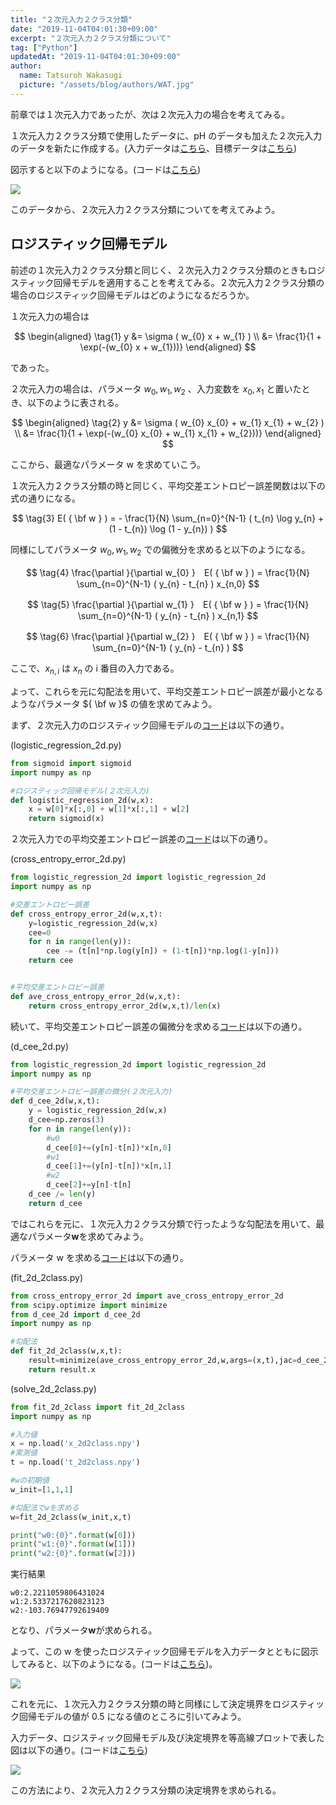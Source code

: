 ```yaml
---
title: "２次元入力２クラス分類"
date: "2019-11-04T04:01:30+09:00"
excerpt: "２次元入力２クラス分類について"
tag: ["Python"]
updatedAt: "2019-11-04T04:01:30+09:00"
author:
  name: Tatsuroh Wakasugi
  picture: "/assets/blog/authors/WAT.jpg"
---
```


前章では１次元入力であったが、次は２次元入力の場合を考えてみる。

１次元入力２クラス分類で使用したデータに、pH のデータも加えた２次元入力のデータを新たに作成する。(入力データは[こちら](https://github.com/WAT36/python/blob/master/machine_learning/classification/x_2d2class.npy)、目標データは[こちら](https://github.com/WAT36/python/blob/master/machine_learning/classification/t_2d2class.npy))

図示すると以下のようになる。(コードは[こちら](https://github.com/WAT36/python/blob/master/machine_learning/classification/plot_2d_2class_inputdata.py))

![](/assets/note/programming/102_machine_learning/1021_supervised_learning/10212_classification/2d_2class/Figure_32.png)

このデータから、２次元入力２クラス分類についてを考えてみよう。

## ロジスティック回帰モデル

前述の１次元入力２クラス分類と同じく、２次元入力２クラス分類のときもロジスティック回帰モデルを適用することを考えてみる。２次元入力２クラス分類の場合のロジスティック回帰モデルはどのようになるだろうか。

１次元入力の場合は

$$
\begin{aligned}
\tag{1}  y  &=  \sigma ( w_{0} x + w_{1} ) \\
            &=  \frac{1}{1 + \exp(-(w_{0} x + w_{1}))}
\end{aligned}
$$

であった。

２次元入力の場合は、パラメータ $w_{0},w_{1},w_{2}$ 、入力変数を $x_{0},x_{1}$ と置いたとき、以下のように表される。

$$
\begin{aligned}
\tag{2}  y  &=  \sigma ( w_{0} x_{0} + w_{1} x_{1} + w_{2} ) \\
            &=  \frac{1}{1 + \exp(-(w_{0} x_{0} + w_{1} x_{1} + w_{2}))}
\end{aligned}
$$

ここから、最適なパラメータ w を求めていこう。

１次元入力２クラス分類の時と同じく、平均交差エントロピー誤差関数は以下の式の通りになる。

$$
\tag{3}
            E( { \bf w } ) =   - \frac{1}{N} \sum_{n=0}^{N-1} ( t_{n} \log y_{n} + (1 - t_{n}) \log (1 - y_{n}) )
$$

同様にしてパラメータ $w_{0},w_{1},w_{2}$ での偏微分を求めると以下のようになる。

$$
\tag{4} \frac{\partial }{\partial w_{0} }　E( { \bf w } )
        = \frac{1}{N} \sum_{n=0}^{N-1} ( y_{n} - t_{n} ) x_{n,0}
$$

$$
\tag{5} \frac{\partial }{\partial w_{1} }　E( { \bf w } )
        = \frac{1}{N} \sum_{n=0}^{N-1} ( y_{n} - t_{n} ) x_{n,1}
$$

$$
\tag{6} \frac{\partial }{\partial w_{2} }　E( { \bf w } )
        = \frac{1}{N} \sum_{n=0}^{N-1} ( y_{n} - t_{n} )
$$

ここで、$x_{n,i}$ は $x_{n}$ の i 番目の入力である。

よって、これらを元に勾配法を用いて、平均交差エントロピー誤差が最小となるようなパラメータ ${ \bf w }$ の値を求めてみよう。

まず、２次元入力のロジスティック回帰モデルの[コード](https://github.com/WAT36/python/blob/master/machine_learning/classification/logistic_regression_2d.py)は以下の通り。

(logistic_regression_2d.py)

```python
from sigmoid import sigmoid
import numpy as np

#ロジスティック回帰モデル(２次元入力)
def logistic_regression_2d(w,x):
    x = w[0]*x[:,0] + w[1]*x[:,1] + w[2]
    return sigmoid(x)
```

２次元入力での平均交差エントロピー誤差の[コード](https://github.com/WAT36/python/blob/master/machine_learning/classification/cross_entropy_error_2d.py)は以下の通り。

(cross_entropy_error_2d.py)

```python
from logistic_regression_2d import logistic_regression_2d
import numpy as np

#交差エントロピー誤差
def cross_entropy_error_2d(w,x,t):
    y=logistic_regression_2d(w,x)
    cee=0
    for n in range(len(y)):
        cee -= (t[n]*np.log(y[n]) + (1-t[n])*np.log(1-y[n]))
    return cee


#平均交差エントロピー誤差
def ave_cross_entropy_error_2d(w,x,t):
    return cross_entropy_error_2d(w,x,t)/len(x)
```

続いて、平均交差エントロピー誤差の偏微分を求める[コード](https://github.com/WAT36/python/blob/master/machine_learning/classification/d_cee_2d.py)は以下の通り。

(d_cee_2d.py)

```python
from logistic_regression_2d import logistic_regression_2d
import numpy as np

#平均交差エントロピー誤差の微分(２次元入力)
def d_cee_2d(w,x,t):
    y = logistic_regression_2d(w,x)
    d_cee=np.zeros(3)
    for n in range(len(y)):
        #w0
        d_cee[0]+=(y[n]-t[n])*x[n,0]
        #w1
        d_cee[1]+=(y[n]-t[n])*x[n,1]
        #w2
        d_cee[2]+=y[n]-t[n]
    d_cee /= len(y)
    return d_cee
```

ではこれらを元に、１次元入力２クラス分類で行ったような勾配法を用いて、最適なパラメータ<b>w</b>を求めてみよう。

パラメータ w を求める[コード](https://github.com/WAT36/python/blob/master/machine_learning/classification/fit_2d_2class.py)は以下の通り。

(fit_2d_2class.py)

```python
from cross_entropy_error_2d import ave_cross_entropy_error_2d
from scipy.optimize import minimize
from d_cee_2d import d_cee_2d
import numpy as np

#勾配法
def fit_2d_2class(w,x,t):
    result=minimize(ave_cross_entropy_error_2d,w,args=(x,t),jac=d_cee_2d,method="CG")
    return result.x
```

(solve_2d_2class.py)

```python
from fit_2d_2class import fit_2d_2class
import numpy as np

#入力値
x = np.load('x_2d2class.npy')
#実測値
t = np.load('t_2d2class.npy')

#wの初期値
w_init=[1,1,1]

#勾配法でwを求める
w=fit_2d_2class(w_init,x,t)

print("w0:{0}".format(w[0]))
print("w1:{0}".format(w[1]))
print("w2:{0}".format(w[2]))
```

実行結果

```
w0:2.2211059806431024
w1:2.5337217620823123
w2:-103.76947792619409
```

となり、パラメータ<b>w</b>が求められる。

よって、この w を使ったロジスティック回帰モデルを入力データとともに図示してみると、以下のようになる。(コードは[こちら](https://github.com/WAT36/python/blob/master/machine_learning/classification/surface_plot_2d_2class_logistic.py))。

![](/assets/note/programming/102_machine_learning/1021_supervised_learning/10212_classification/2d_2class/Figure_33.png)

これを元に、１次元入力２クラス分類の時と同様にして決定境界をロジスティック回帰モデルの値が 0.5 になる値のところに引いてみよう。

入力データ、ロジスティック回帰モデル及び決定境界を等高線プロットで表した図は以下の通り。(コードは[こちら](https://github.com/WAT36/python/blob/master/machine_learning/classification/contour_2d2class_plot.py))

![](/assets/note/programming/102_machine_learning/1021_supervised_learning/10212_classification/2d_2class/Figure_34.png)

この方法により、２次元入力２クラス分類の決定境界を求められる。
